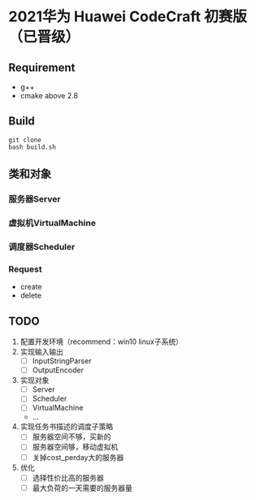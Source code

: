 # 2021华为 Huawei CodeCraft 初赛版（已晋级）
## Requirement
* g++
* cmake above 2.8 
## Build
    git clone 
    bash build.sh
## 类和对象
### 服务器Server
### 虚拟机VirtualMachine
### 调度器Scheduler
### Request
* create
* delete

## TODO
1. 配置开发环境（recommend：win10 linux子系统）
2. 实现输入输出
    - [ ] InputStringParser
    - [ ] OutputEncoder
2. 实现对象
    - [ ] Server
    - [ ] Scheduler
    - [ ] VirtualMachine
    - ...
3. 实现任务书描述的调度子策略
    - [ ] 服务器空间不够，买新的
    - [ ] 服务器空间够，移动虚拟机
    - [ ] 关掉cost_perday大的服务器
4. 优化
    - [ ] 选择性价比高的服务器
    - [ ] 最大负荷的一天需要的服务器量

